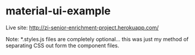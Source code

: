 # material-ui-example

Live site: http://zi-senior-enrichment-project.herokuapp.com/

Note: *.styles.js files are completely optional... this was just my method of separating CSS out form the component files.
